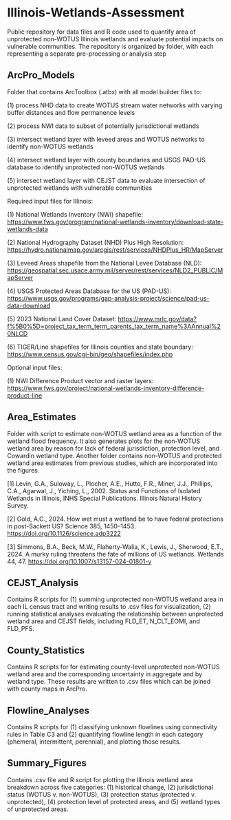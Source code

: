 # Illinois-Wetlands-Assessment
Public repository for data files and R code used to quantify area of unprotected non-WOTUS Illinois wetlands and evaluate potential impacts on vulnerable communities. The repository is organized by folder, with each representing a separate pre-processing or analysis step

## ArcPro_Models
Folder that contains ArcToolbox (.atbx) with all model builder files to:

(1) process NHD data to create WOTUS stream water networks with varying buffer distances and flow permanence levels

(2) process NWI data to subset of potentially jurisdictional wetlands

(3) intersect wetland layer with leveed areas and WOTUS networks to identify non-WOTUS wetlands

(4) intersect wetland layer with county boundaries and USGS PAD-US database to identify unprotected non-WOTUS wetlands

(5) intersect wetland layer with CEJST data to evaluate intersection of unprotected wetlands with vulnerable communities

Required input files for Illinois: 

(1) National Wetlands Inventory (NWI) shapefile: https://www.fws.gov/program/national-wetlands-inventory/download-state-wetlands-data

(2) National Hydrography Dataset (NHD) Plus High Resolution: https://hydro.nationalmap.gov/arcgis/rest/services/NHDPlus_HR/MapServer

(3) Leveed Areas shapefile from the National Levee Database (NLD): https://geospatial.sec.usace.army.mil/server/rest/services/NLD2_PUBLIC/MapServer

(4) USGS Protected Areas Database for the US (PAD-US): https://www.usgs.gov/programs/gap-analysis-project/science/pad-us-data-download

(5) 2023 National Land Cover Dataset: https://www.mrlc.gov/data?f%5B0%5D=project_tax_term_term_parents_tax_term_name%3AAnnual%20NLCD

(6) TIGER/Line shapefiles for Illinois counties and state boundary: https://www.census.gov/cgi-bin/geo/shapefiles/index.php

Optional input files:

(1) NWI Difference Product vector and raster layers: https://www.fws.gov/project/national-wetlands-inventory-difference-product-line

## Area_Estimates
Folder with script to estimate non-WOTUS wetland area as a function of the wetland flood frequency. It also generates plots for the non-WOTUS wetland area by reason for lack of federal jurisdiction, protection level, and Cowardin wetland type. Another folder contains non-WOTUS and protected wetland area estimates from previous studies, which are incorporated into the figures.

[1] Levin, G.A., Suloway, L., Plocher, A.E., Hutto, F.R., Miner, J.J., Phillips, C.A., Agarwal, J., Yiching, L., 2002. Status and Functions of Isolated Wetlands in Illinois, INHS Special Publications. Illinois Natural History Survey.

[2] Gold, A.C., 2024. How wet must a wetland be to have federal protections in post-Sackett US? Science 385, 1450–1453. https://doi.org/10.1126/science.adp3222

[3] Simmons, B.A., Beck, M.W., Flaherty-Walia, K., Lewis, J., Sherwood, E.T., 2024. A murky ruling threatens the fate of millions of US wetlands. Wetlands 44, 47. https://doi.org/10.1007/s13157-024-01801-y

## CEJST_Analysis
Contains R scripts for (1) summing unprotected non-WOTUS wetland area in each IL census tract and writing results to .csv files for visualization, (2) running statistical analyses evaluating the relationship between unprotected wetland area and CEJST fields, including FLD_ET, N_CLT_EOMI, and FLD_PFS.

## County_Statistics
Contains R scripts for for estimating county-level unprotected non-WOTUS wetland area and the corresponding uncertainty in aggregate and by wetland type. These results are written to .csv files which can be joined with county maps in ArcPro. 

## Flowline_Analyses
Contains R scripts for (1) classifying unknown flowlines using connectivity rules in Table C3 and (2) quantifying flowline length in each category (phemeral, intermittent, perennial), and plotting those results.

## Summary_Figures
Contains .csv file and R script for plotting the Illinois wetland area breakdown across five categories: (1) historical change, (2) jurisdictional status (WOTUS v. non-WOTUS), (3) protection status (protected v. unprotected), (4) protection level of protected areas, and (5) wetland types of unprotected areas. 


